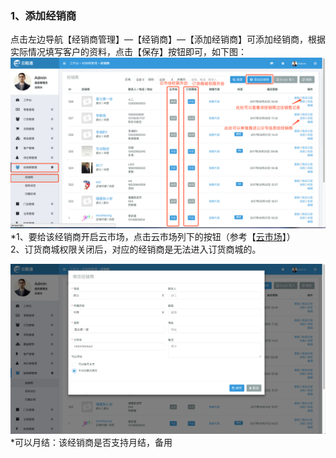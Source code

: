 ### 1、添加经销商

点击左边导航【经销商管理】—【经销商】—【添加经销商】可添加经销商，根据实际情况填写客户的资料，点击【保存】按钮即可，如下图：![](/assets/jxsgl-jxs-1.png)\*1、要给该经销商开启云市场，点击云市场列下的按钮（参考【[云市场](/yun-shi-chang.md)】）  
  2、订货商城权限关闭后，对应的经销商是无法进入订货商城的。

![](/assets/jxsgl-jxs-2.png)\*可以月结：该经销商是否支持月结，备用

